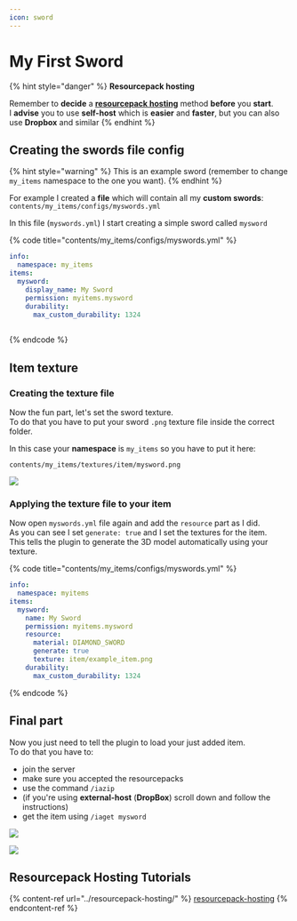 ```yaml
---
icon: sword
---
```


# My First Sword

{% hint style="danger" %}
**Resourcepack hosting**

Remember to **decide** a [**resourcepack hosting**](../resourcepack-hosting/) method **before** you **start**.\
I **advise** you to use **self-host** which is **easier** and **faster**, but you can also use **Dropbox** and similar
{% endhint %}

## Creating the swords file config

{% hint style="warning" %}
This is an example sword (remember to change `my_items` namespace to the one you want).
{% endhint %}

For example I created a **file** which will contain all my **custom swords**:\
`contents/my_items/configs/myswords.yml`

In this file (`myswords.yml`) I start creating a simple sword called `mysword`

{% code title="contents/my_items/configs/myswords.yml" %}
```yaml
info:
  namespace: my_items
items:
  mysword:
    display_name: My Sword
    permission: myitems.mysword
    durability:
      max_custom_durability: 1324
  
```
{% endcode %}

## Item texture

### Creating the texture file

Now the fun part, let's set the sword texture.\
To do that you have to put your sword `.png` texture file inside the correct folder.

In this case your **namespace** is `my_items` so you have to put it here:

`contents/my_items/textures/item/mysword.png`

![](../../.gitbook/assets/image_\(14\).png)

### Applying the texture file to your item

Now open `myswords.yml` file again and add the `resource` part as I did.\
As you can see I set `generate: true` and I set the textures for the item.\
This tells the plugin to generate the 3D model automatically using your texture.

{% code title="contents/my_items/configs/myswords.yml" %}
```yaml
info:
  namespace: myitems
items:
  mysword:
    name: My Sword
    permission: myitems.mysword
    resource:
      material: DIAMOND_SWORD
      generate: true
      texture: item/example_item.png
    durability:
      max_custom_durability: 1324
```
{% endcode %}

## Final part

Now you just need to tell the plugin to load your just added item.\
To do that you have to:

* &#x20;join the server
* &#x20;make sure you accepted the resourcepacks
* &#x20;use the command `/iazip`
* (if you're using **external-host** (**DropBox**) scroll down and follow the instructions)
* &#x20;get the item using `/iaget mysword`

![](../../.gitbook/assets/image_\(18\).png)

![](../../.gitbook/assets/image_\(19\).png)

## Resourcepack Hosting Tutorials

{% content-ref url="../resourcepack-hosting/" %}
[resourcepack-hosting](../resourcepack-hosting/)
{% endcontent-ref %}

